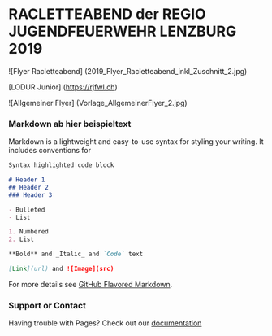 # RACLETTEABEND der REGIO JUGENDFEUERWEHR LENZBURG 2019

![Flyer Racletteabend] (2019_Flyer_Racletteabend_inkl_Zuschnitt_2.jpg)

[LODUR Junior] (https://rjfwl.ch)

![Allgemeiner Flyer] (Vorlage_AllgemeinerFlyer_2.jpg)




### Markdown ab hier beispieltext

Markdown is a lightweight and easy-to-use syntax for styling your writing. It includes conventions for

```markdown
Syntax highlighted code block

# Header 1
## Header 2
### Header 3

- Bulleted
- List

1. Numbered
2. List

**Bold** and _Italic_ and `Code` text

[Link](url) and ![Image](src)
```

For more details see [GitHub Flavored Markdown](https://guides.github.com/features/mastering-markdown/).

### Support or Contact

Having trouble with Pages? Check out our [documentation](https://help.github.com/categories/github-pages-basics/)

